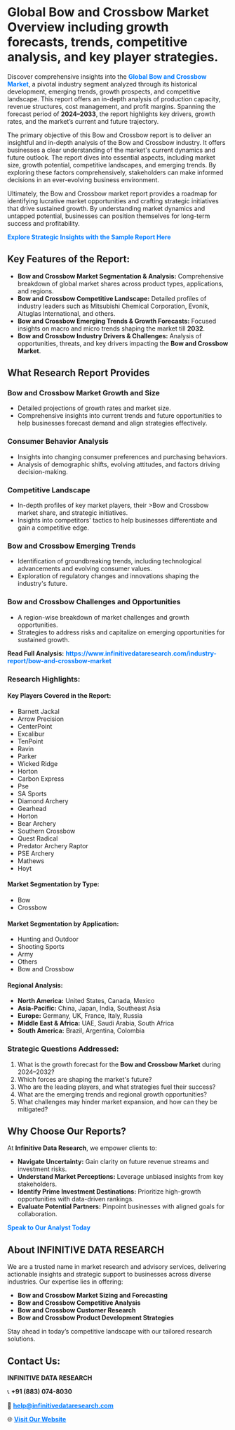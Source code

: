 <h1>Global Bow and Crossbow Market Overview including growth forecasts, trends, competitive analysis, and key player strategies.</h1>
<p>
Discover comprehensive insights into the 
<a href="https://www.infinitivedataresearch.com/industry-report/bow-and-crossbow-market" rel="dofollow" style="color: #007BFF; text-decoration: none;"><strong>Global Bow and Crossbow Market</strong></a>, a pivotal industry segment analyzed through its historical development, emerging trends, growth prospects, and competitive landscape. This report offers an in-depth analysis of production capacity, revenue structures, cost management, and profit margins. Spanning the forecast period of <strong>2024–2033</strong>, the report highlights key drivers, growth rates, and the market’s current and future trajectory.
</p>
<p>
The primary objective of this Bow and Crossbow report is to deliver an insightful and in-depth analysis of the Bow and Crossbow industry. It offers businesses a clear understanding of the market's current dynamics and future outlook. The report dives into essential aspects, including market size, growth potential, competitive landscapes, and emerging trends. By exploring these factors comprehensively, stakeholders can make informed decisions in an ever-evolving business environment.
</p>
<p>
Ultimately, the Bow and Crossbow market report provides a roadmap for identifying lucrative market opportunities and crafting strategic initiatives that drive sustained growth. By understanding market dynamics and untapped potential, businesses can position themselves for long-term success and profitability.
</p>
<p>
<a href="https://www.infinitivedataresearch.com/request-sample/reportId=102332" style="color: #007BFF; text-decoration: none;"><strong>Explore Strategic Insights with the Sample Report Here</strong></a>
</p>

<h2>Key Features of the Report:</h2>
<ul>
<li><strong>Bow and Crossbow Market Segmentation & Analysis:</strong> Comprehensive breakdown of global market shares across product types, applications, and regions.</li>
<li><strong>Bow and Crossbow Competitive Landscape:</strong> Detailed profiles of industry leaders such as Mitsubishi Chemical Corporation, Evonik, Altuglas International, and others.</li>
<li><strong>Bow and Crossbow Emerging Trends & Growth Forecasts:</strong> Focused insights on macro and micro trends shaping the market till <strong>2032</strong>.</li>
<li><strong>Bow and Crossbow Industry Drivers & Challenges:</strong> Analysis of opportunities, threats, and key drivers impacting the <strong>Bow and Crossbow Market</strong>.</li>
</ul>

<h2>What Research Report Provides</h2>
<h3>Bow and Crossbow Market Growth and Size</h3>
<ul>
<li>Detailed projections of growth rates and market size.</li>
<li>Comprehensive insights into current trends and future opportunities to help businesses forecast demand and align strategies effectively.</li>
</ul>

<h3>Consumer Behavior Analysis</h3>
<ul>
<li>Insights into changing consumer preferences and purchasing behaviors.</li>
<li>Analysis of demographic shifts, evolving attitudes, and factors driving decision-making.</li>
</ul>

<h3>Competitive Landscape</h3>
<ul>
<li>In-depth profiles of key market players, their >Bow and Crossbow market share, and strategic initiatives.</li>
<li>Insights into competitors' tactics to help businesses differentiate and gain a competitive edge.</li>
</ul>

<h3>Bow and Crossbow Emerging Trends</h3>
<ul>
<li>Identification of groundbreaking trends, including technological advancements and evolving consumer values.</li>
<li>Exploration of regulatory changes and innovations shaping the industry's future.</li>
</ul>

<h3>Bow and Crossbow Challenges and Opportunities</h3>
<ul>
<li>A region-wise breakdown of market challenges and growth opportunities.</li>
<li>Strategies to address risks and capitalize on emerging opportunities for sustained growth.</li>
</ul>
<p><strong>Read Full Analysis:</strong> <a href="https://www.infinitivedataresearch.com/industry-report/bow-and-crossbow-market" rel="dofollow" style="color: #007BFF; text-decoration: none;"><strong>https://www.infinitivedataresearch.com/industry-report/bow-and-crossbow-market</strong></a></p>
<h3>Research Highlights:</h3>
<h4>Key Players Covered in the Report:</h4>
<ul><li>Barnett Jackal</li><li>Arrow Precision</li><li>CenterPoint</li><li>Excalibur</li><li>TenPoint</li><li>Ravin</li><li>Parker</li><li>Wicked Ridge</li><li>Horton</li><li>Carbon Express</li><li>Pse</li><li>SA Sports</li><li>Diamond Archery</li><li>Gearhead</li><li>Horton</li><li>Bear Archery</li><li>Southern Crossbow</li><li>Quest Radical</li><li>Predator Archery Raptor</li><li>PSE Archery</li><li>Mathews</li><li>Hoyt</li></ul>
<h4>Market Segmentation by Type:</h4>
<ul><li>Bow</li><li>Crossbow</li></ul>
<h4>Market Segmentation by Application:</h4>
<ul><li>Hunting and Outdoor</li><li>Shooting Sports</li><li>Army</li><li>Others</li><li>Bow and Crossbow</li></ul>

<h4>Regional Analysis:</h4>
<ul>
<li><strong>North America:</strong> United States, Canada, Mexico</li>
<li><strong>Asia-Pacific:</strong> China, Japan, India, Southeast Asia</li>
<li><strong>Europe:</strong> Germany, UK, France, Italy, Russia</li>
<li><strong>Middle East & Africa:</strong> UAE, Saudi Arabia, South Africa</li>
<li><strong>South America:</strong> Brazil, Argentina, Colombia</li>
</ul>

<h3>Strategic Questions Addressed:</h3>
<ol>
<li>What is the growth forecast for the <strong>Bow and Crossbow Market</strong> during 2024–2032?</li>
<li>Which forces are shaping the market's future?</li>
<li>Who are the leading players, and what strategies fuel their success?</li>
<li>What are the emerging trends and regional growth opportunities?</li>
<li>What challenges may hinder market expansion, and how can they be mitigated?</li>
</ol>

<h2>Why Choose Our Reports?</h2>
<p>At <strong>Infinitive Data Research</strong>, we empower clients to:</p>
<ul>
<li><strong>Navigate Uncertainty:</strong> Gain clarity on future revenue streams and investment risks.</li>
<li><strong>Understand Market Perceptions:</strong> Leverage unbiased insights from key stakeholders.</li>
<li><strong>Identify Prime Investment Destinations:</strong> Prioritize high-growth opportunities with data-driven rankings.</li>
<li><strong>Evaluate Potential Partners:</strong> Pinpoint businesses with aligned goals for collaboration.</li>
</ul>
<p><a href="https://www.infinitivedataresearch.com/industry-report/bow-and-crossbow-market" rel="dofollow" style="color: #007BFF; text-decoration: none;"><strong>Speak to Our Analyst Today</strong></a></p>

<h2>About INFINITIVE DATA RESEARCH</h2>
<p>We are a trusted name in market research and advisory services, delivering actionable insights and strategic support to businesses across diverse industries. Our expertise lies in offering:</p>
<ul>
<li><strong>Bow and Crossbow Market Sizing and Forecasting</strong></li>
<li><strong>Bow and Crossbow Competitive Analysis</strong></li>
<li><strong>Bow and Crossbow Customer Research</strong></li>
<li><strong>Bow and Crossbow Product Development Strategies</strong></li>
</ul>
<p>Stay ahead in today’s competitive landscape with our tailored research solutions.</p>

<h2>Contact Us:</h2>
<p><strong>INFINITIVE DATA RESEARCH</strong></p>
<p>📞 <strong>+91 (883) 074-8030</strong></p>
<p>📧 <strong><a href="mailto:help@infinitivedataresearch.com" style="color: #007BFF;">help@infinitivedataresearch.com</a></strong></p>
<p>🌐 <strong><a href="https://www.infinitivedataresearch.com" rel="dofollow" style="color: #007BFF;">Visit Our Website</a></strong></p>